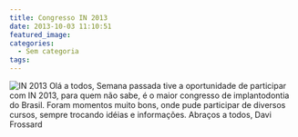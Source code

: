 ```yaml
---
title: Congresso IN 2013
date: 2013-10-03 11:10:51
featured_image:
categories:
  - Sem categoria
tags:
---
```


![IN 2013](/images/uploads/2013/10/IN-2013-300x300.jpeg "IN 2013") Olá a todos, Semana passada tive a oportunidade de participar com IN 2013, para quem não sabe, é o maior congresso de implantodontia do Brasil. Foram momentos muito bons, onde pude participar de diversos cursos, sempre trocando idéias e informações. Abraços a todos, Davi Frossard